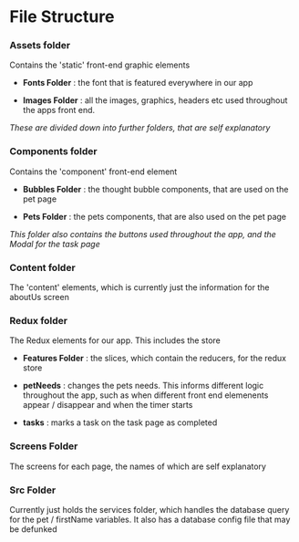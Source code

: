 
# File Structure

### Assets folder

Contains the 'static' front-end graphic elements

- **Fonts Folder** : the font that is featured everywhere in our app

- **Images Folder** : all the images, graphics, headers etc used throughout the apps front end. 

_These are divided down into further folders, that are self explanatory_

### Components folder

Contains the 'component' front-end element

- **Bubbles Folder** : the thought bubble components, that are used on the pet page

- **Pets Folder** : the pets components, that are also used on the pet page

_This folder also contains the buttons used throughout the app, and the Modal for the task page_

### Content folder

The 'content' elements, which is currently just the information for the aboutUs screen

### Redux folder

The Redux elements for our app. This includes the store

- **Features Folder** : the slices, which contain the reducers, for the redux store

- **petNeeds** : changes the pets needs. This informs different logic throughout the app, such as when different front end elemenents appear / disappear and when the timer starts
- **tasks** : marks a task on the task page as completed

### Screens Folder

The screens for each page, the names of which are self explanatory

### Src Folder 
Currently just holds the services folder, which handles the database query for the pet / firstName variables. It also has a database config file that may be defunked
